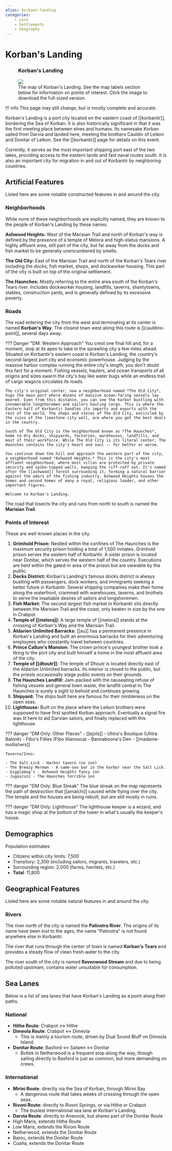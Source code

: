 ```yaml
---
alias: korbans-landing
categories:
    - Lore
    - Settlements
    - Geography
---
```


# Korban's Landing

<figure class="infobox right">
  <h3>Korban's Landing</h3>
  <a href="/assets/images/korbans-landing-no-poi-full.png">
    <img src="/assets/images/korbans-landing-no-poi-tiny.png" />
  </a>
  <figcaption>
    The map of Korban's Landing. See the map labels section below for information on points of interest. Click the image to download the full-sized version.
  </figcaption>
</figure>

!!! info
    This page may still change, but is mostly complete and accurate.

Korban's Landing is a port city located on the eastern coast of [[korbantir]], bordering the Sea of Korban. It is also historically significant in that it was the first meeting place between elves and humans. Its namesake Korban sailed from Darvia and landed here, meeting the brothers Cauldin of Leikon and Donitar of Leikon. See the [[korbantir]] page for details on this event.

Currently, it serves as the most important shipping port east of the two lakes, providing access to the eastern lands and fast naval routes south. It is also an important city for migration in and out of Korbantir by neighboring countries.

## Artificial Features

Listed here are some notable constructed features in and around the city.

### Neighborhoods

While none of these neighborhoods are explicitly named, they are known to the people of Korban's Landing by these names.

**Ashwood Heights:** West of the Marisian Trail and north of Korban's way is defined by the presence of a temple of Melora and high-status mansions. A highly affluent area, still part of the city, but far away from the docks and fish market to be generally unencumbered by smells.

**The Old City:** East of the Marisian Trail and north of the Korban's Tears river including the docks, fish market, shops, and dockworker housing. This part of the city is built on top of the original settlement.

**The Haunches:** Mostly referring to the entire area south of the Korban's Tears river. Includes dockworker housing, landfills, taverns, shantytowns, stables, construction yards, and is generally defined by its excessive poverty.

### Roads

The road entering the city from the west and terminating at its center is named **Korban's Way**. The closest town west along this route is [[cauldins-point]], several days away.

??? Danger "DM: Western Approach"
    You crest one final hill and, for a moment, stop at its apex to take in the sprawling city a few miles ahead. Situated on Korbantir's eastern coast is Korban's Landing, the country's second-largest port city and economic powerhouse. Judging by the massive harbor complex running the entire city's length, you don't doubt this fact for a moment. Fishing vessels, haulers, and ocean transports of all origins and sizes swarm the city's bay like water bugs while an endless trail of cargo wagons circulates its roads.

    The city's original center, now a neighborhood named *The Old City*, hugs the main port where dozens of massive ocean-faring vessels lay moored. Even from this distance, you can see the harbor bustling with innumerable longshoremen and sailors hauling cargo. This is where the Eastern half of Korbantir handles its imports and exports with the rest of the world. The shops and stores of The Old City, encircled by the ruins of the limestone city wall, are where you get the best deals in the country.

    South of The Old City is the neighborhood known as *The Haunches*, home to dry docks, shipyards, factories, warehouses, landfills, and most of their workforce. While The Old City is its literal center, The Haunches contains the city's heart and soul -- for better or worse.

    You continue down the hill and approach the western part of the city, a neighborhood named *Ashwood Heights.* This is the city's most affluent neighborhood, where most villas are protected by private security and spike-topped walls, keeping the riff-raff out. It's named after the [[ashwood]] forest surrounding it, forming a natural barrier against the odors of the fishing industry. Ashwood Heights houses the homes and second homes of many a royal, religious leader, and other important figures.

    Welcome to Korban's Landing.

The road that bisects the city and runs from north to south is named the **Marisian Trail**.

### Points of Interest

These are well-known places in the city.

1. **Grimhold Prison:** Nestled within the confines of The Haunches is the maximum security prison holding a total of 1,500 inmates. Grimhold prison serves the eastern half of Korbantir. A sister prison is located near Donitar, which serves the western half of the country. Executions are held within the gated-in area of the prison but are viewable by the public.
2. **Docks District:** Korban's Landing's famous docks district is always bustling with passengers, dock workers, and immigrants seeking a better future in Korbantir. Several shipping companies make their home along the waterfront, crammed with warehouses, taverns, and brothels to serve the insatiable desires of sailors and longshoremen.
3. **Fish Market:** The second largest fish market in Korbantir sits directly between the Marisian Trail and the coast, only beaten in size by the one in Crabpot.
4. **Temple of [[melora]]:** A large temple of [[melora]] stands at the crossing of Korban's Way and the Marisian Trail.
5. **Aldarion Unlimited Barracks:** [[au]] has a permanent presence in Korban's Landing and built an enormous barracks for their adventuring employees who constantly travel between countries.
6. **Prince Callum's Mansion:** The crown prince's youngest brother took a liking to the port city and built himself a home in the most affluent area of the city.
7. **Temple of [[dhoutr]]:** The temple of Dhoutr is located directly east of the Aldarion Unlimited barracks. Its interior is closed to the public, but the priests occasionally stage public events on their grounds.
8. **The Haunches Landfill:** Jam-packed with the nauseating refuse of fishing vessels and general town waste, the landfill central to The Haunches is surely a sight to behold and continues growing.
9. **Shipyard:** The ships built here are famous for their nimbleness on the open seas.
10. **Lighthouse:** Built on the place where the Leikon brothers were supposed to have first spotted Korban approach. Eventually a signal fire was lit here to aid Darvian sailors, and finally replaced with this lighthouse.

??? danger "DM Only: Other Places"
    - [[ejols]]
    - Uhtra's Boutique (Uhtra Balonk)
    - Fibo's Fillies (Fibo Illianosca)
    - Bannaboona's Den
    - [[madame-mollishers]]

    Taverns/Inns:
    
    - The Salt Lick - Harbor tavern (no inn)
    - The Breezy Merman - A same-sex bar in the harbor near the Salt Lick.
    - Gigglemug's - Ashwood Heights fancy inn
    - Jugascuzz - The Haunches terrible inn

??? danger "DM Only: Blue Streak"
    The blue streak on the map represents the path of destruction that [[amalchi]] caused while flying over the city. The temple and the houses are being rebuilt, but are still mostly in ruins.

??? danger "DM Only: Lighthouse"
    The lighthouse keeper is a wizard, and has a magic shop at the bottom of the tower in what's usually the keeper's house.

## Demographics

Population estimates:

- Citizens within city limits: 7,500
- Transitory: 2,300 (including sailors, migrants, travelers, etc.)
- Surrounding region: 2,000 (farms, hamlets, etc.)
- **Total**: 11,800

## Geographical Features

Listed here are some notable natural features in and around the city.

### Rivers

The river north of the city is named the **Palinotra River**. The origins of its name have been lost to the ages, the name "Palinotra" is not found anywhere else in Korbantir.

The river that runs through the center of town is named **Korban's Tears** and provides a steady flow of clean fresh water to the city.

The river south of the city is named **Ravenwood Stream** and due to being polluted upstream, contains water unsuitable for consumption.

## Sea Lanes

Below is a list of sea lanes that have Korban's Landing as a point along their paths.

### National

- **Hithe Route**: Crabpot ↔ Hithe
- **Dimeola Route**: Crabpot ↔ Dimeola
  - This is mainly a tourism route, driven by Dual Sound Bluff on Dimeola Island.
- **Donitar Route**: Basford ↔ Salwen ↔ Donitar
  - Botlek in Netherwood is a frequent stop along the way, though sailing directly to Basford is just as common, but more demanding on crews.

### International

- **Mirini Route**: directly via the Sea of Korban, through Mirini Bay
  - A dangerous route that takes weeks of crossing through the open seas.
- **Rivoni Route**: directly to Rivoni Springs, or via Hithe or Crabpot
  - The busiest international sea lane at Korban's Landing.
- **Darvia Route**: directly to Aneonok, but shares part of the Donitar Route
- High Maris, extends Hithe Route
- Low Maris, extends the Rivoni Route
- Netherwood, extends the Donitar Route
- Barou, extends the Donitar Route
- Cuaña, extends the Donitar Route
